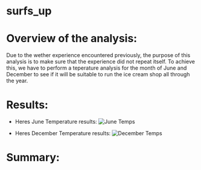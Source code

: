 # surfs_up
# Overview of the analysis:
Due to the wether experience encountered previously, the purpose of this analysis is to make sure that the experience did not repeat itself. To achieve this, we have to perform a teperature analysis for the month of June and December to see if it will be suitable to run the ice cream shop all through the year.
# Results: 
- Heres June Temperature results:
![June Temps](https://user-images.githubusercontent.com/34757498/142148674-75b900c9-5a9d-4592-bdd2-ae4e2feb061b.png)

- Heres December Temperature results:
![December Temps](https://user-images.githubusercontent.com/34757498/142148764-7ef17b78-c3d3-49a9-84a5-1932dce5ccee.png)

# Summary: 
